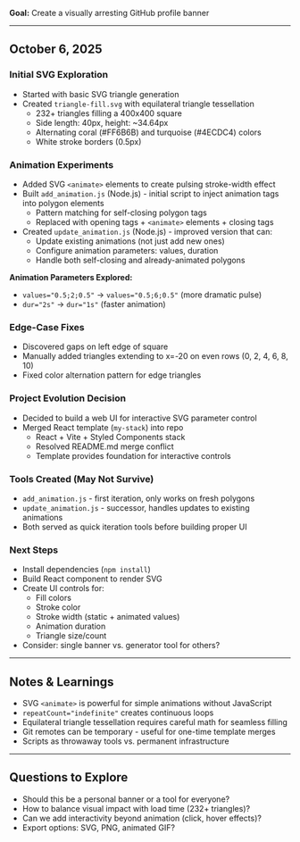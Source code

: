 **Goal:** Create a visually arresting GitHub profile banner 

---

## October 6, 2025

### Initial SVG Exploration
- Started with basic SVG triangle generation
- Created `triangle-fill.svg` with equilateral triangle tessellation
  - 232+ triangles filling a 400x400 square
  - Side length: 40px, height: ~34.64px
  - Alternating coral (#FF6B6B) and turquoise (#4ECDC4) colors
  - White stroke borders (0.5px)

### Animation Experiments
- Added SVG `<animate>` elements to create pulsing stroke-width effect
- Built `add_animation.js` (Node.js) - initial script to inject animation tags into polygon elements
  - Pattern matching for self-closing polygon tags
  - Replaced with opening tags + `<animate>` elements + closing tags
- Created `update_animation.js` (Node.js) - improved version that can:
  - Update existing animations (not just add new ones)
  - Configure animation parameters: values, duration
  - Handle both self-closing and already-animated polygons
  
**Animation Parameters Explored:**
- `values="0.5;2;0.5"` → `values="0.5;6;0.5"` (more dramatic pulse)
- `dur="2s"` → `dur="1s"` (faster animation)

### Edge-Case Fixes
- Discovered gaps on left edge of square
- Manually added triangles extending to x=-20 on even rows (0, 2, 4, 6, 8, 10)
- Fixed color alternation pattern for edge triangles

### Project Evolution Decision
- Decided to build a web UI for interactive SVG parameter control
- Merged React template (`my-stack`) into repo
  - React + Vite + Styled Components stack
  - Resolved README.md merge conflict
  - Template provides foundation for interactive controls

### Tools Created (May Not Survive)
- `add_animation.js` - first iteration, only works on fresh polygons
- `update_animation.js` - successor, handles updates to existing animations
- Both served as quick iteration tools before building proper UI

### Next Steps
- Install dependencies (`npm install`)
- Build React component to render SVG
- Create UI controls for:
  - Fill colors
  - Stroke color
  - Stroke width (static + animated values)
  - Animation duration
  - Triangle size/count
- Consider: single banner vs. generator tool for others?

---

## Notes & Learnings
- SVG `<animate>` is powerful for simple animations without JavaScript
- `repeatCount="indefinite"` creates continuous loops
- Equilateral triangle tessellation requires careful math for seamless filling
- Git remotes can be temporary - useful for one-time template merges
- Scripts as throwaway tools vs. permanent infrastructure

---

## Questions to Explore
- Should this be a personal banner or a tool for everyone?
- How to balance visual impact with load time (232+ triangles)?
- Can we add interactivity beyond animation (click, hover effects)?
- Export options: SVG, PNG, animated GIF?
